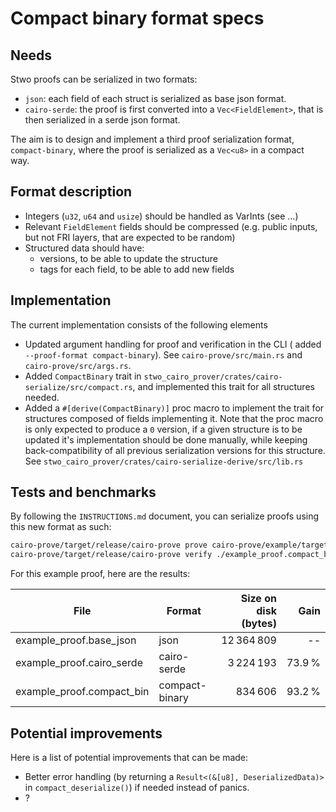 # Compact binary format specs

## Needs

Stwo proofs can be serialized in two formats:

- `json`: each field of each struct is serialized as base json format.
- `cairo-serde`: the proof is first converted into a `Vec<FieldElement>`, that is then serialized in a serde json format.

The aim is to design and implement a third proof serialization format, `compact-binary`, where the proof is serialized as a `Vec<u8>` in a compact way.

## Format description

- Integers (`u32`, `u64` and `usize`) should be handled as VarInts (see ...)
- Relevant `FieldElement` fields should be compressed (e.g. public inputs, but not FRI layers, that are expected to be random)
- Structured data should have:
  - versions, to be able to update the structure
  - tags for each field, to be able to add new fields

## Implementation

The current implementation consists of the following elements

- Updated argument handling for proof and verification in the CLI ( added `--proof-format compact-binary`). See `cairo-prove/src/main.rs` and `cairo-prove/src/args.rs`.
- Added `CompactBinary` trait in `stwo_cairo_prover/crates/cairo-serialize/src/compact.rs`, and implemented this trait for all structures needed.
- Added a `#[derive(CompactBinary)]` proc macro to implement the trait for structures composed of fields implementing it. Note that the proc macro is only expected to produce a `0` version, if a given structure is to be updated it's implementation should be done manually, while keeping back-compatibility of all previous serialization versions for this structure. See `stwo_cairo_prover/crates/cairo-serialize-derive/src/lib.rs`

## Tests and benchmarks

By following the `INSTRUCTIONS.md` document, you can serialize proofs using this new format as such:

```bash
cairo-prove/target/release/cairo-prove prove cairo-prove/example/target/dev/example.executable.json ./example_proof.compact_bin --arguments 10000 --proof-format compact-binary
cairo-prove/target/release/cairo-prove verify ./example_proof.compact_bin --proof-format compact-binary
```

For this example proof, here are the results:

| File                      | Format         | Size on disk (bytes) | Gain    |
|---------------------------|----------------|---------------------:|--------:|
| example_proof.base_json   | json           |          12 364 809  |    --   |
| example_proof.cairo_serde | cairo-serde    |           3 224 193  |  73.9 % |
| example_proof.compact_bin | compact-binary |             834 606  |  93.2 % |

## Potential improvements

Here is a list of potential improvements that can be made:

- Better error handling (by returning a `Result<(&[u8], DeserializedData)>` in `compact_deserialize()`) if needed instead of panics.
- ?

